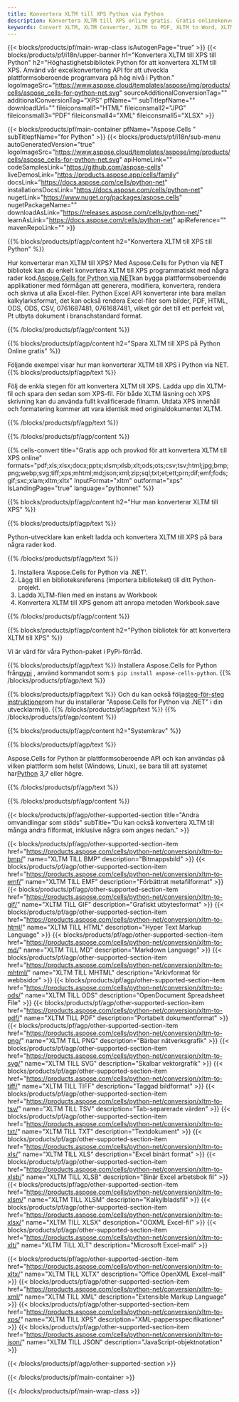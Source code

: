 ```yaml
---
title: Konvertera XLTM till XPS Python via Python
description: Konvertera XLTM till XPS online gratis. Gratis onlinekonverterare XLTM till XPS. Python XLTM till XPS. XLTM till XPS via Python.
keywords: Convert XLTM, XLTM Converter, XLTM to PDF, XLTM to Word, XLTM to PPT, XLTM to Image
---
```

{{< blocks/products/pf/main-wrap-class isAutogenPage="true" >}}
{{< blocks/products/pf/i18n/upper-banner h1="Konvertera XLTM till XPS till Python" h2="Höghastighetsbibliotek Python för att konvertera XLTM till XPS. Använd vår excelkonvertering API för att utveckla plattformsoberoende programvara på hög nivå i Python." logoImageSrc="https://www.aspose.cloud/templates/aspose/img/products/cells/aspose_cells-for-python-net.svg" sourceAdditionalConversionTag="" additionalConversionTag="XPS" pfName="" subTitlepfName="" downloadUrl="" fileiconsmall1="HTML" fileiconsmall2="JPG" fileiconsmall3="PDF" fileiconsmall4="XML" fileiconsmall5="XLSX" >}}

{{< blocks/products/pf/main-container pfName="Aspose.Cells " subTitlepfName="for Python" >}}
{{< blocks/products/pf/i18n/sub-menu autoGeneratedVersion="true" logoImageSrc="https://www.aspose.cloud/templates/aspose/img/products/cells/aspose_cells-for-python-net.svg" apiHomeLink="" codeSamplesLink="https://github.com/aspose-cells" liveDemosLink="https://products.aspose.app/cells/family" docsLink="https://docs.aspose.com/cells/python-net" installationsDocsLink="https://docs.aspose.com/cells/python-net" nugetLink="https://www.nuget.org/packages/aspose.cells" nugetPackageName="" downloadAsLink="https://releases.aspose.com/cells/python-net/" learnAsLink="https://docs.aspose.com/cells/python-net" apiReference="" mavenRepoLink="" >}}


{{% blocks/products/pf/agp/content h2="Konvertera XLTM till XPS till Python" %}}

 Hur konverterar man XLTM till XPS? Med Aspose.Cells for Python via NET bibliotek kan du enkelt konvertera XLTM till XPS programmatiskt med några rader kod.[Aspose.Cells for Python via NET](https://pypi.org/project/aspose-cells-python/)kan bygga plattformsoberoende applikationer med förmågan att generera, modifiera, konvertera, rendera och skriva ut alla Excel-filer. Python Excel API konverterar inte bara mellan kalkylarksformat, det kan också rendera Excel-filer som bilder, PDF, HTML, ODS, ODS, CSV, 0761687481, 0761687481, vilket gör det till ett perfekt val, Pt utbyta dokument i branschstandard format.

{{% /blocks/products/pf/agp/content %}}


{{% blocks/products/pf/agp/content h2="Spara XLTM till XPS på Python Online gratis" %}}

Följande exempel visar hur man konverterar XLTM till XPS i Python via NET.
{{% blocks/products/pf/agp/text %}}

Följ de enkla stegen för att konvertera XLTM till XPS. Ladda upp din XLTM-fil och spara den sedan som XPS-fil. För både XLTM läsning och XPS skrivning kan du använda fullt kvalificerade filnamn. Utdata XPS innehåll och formatering kommer att vara identisk med originaldokumentet XLTM.

{{% /blocks/products/pf/agp/text %}}

{{% /blocks/products/pf/agp/content %}}

{{% cells-convert title="Gratis app och provkod för att konvertera XLTM till XPS online" formats="pdf;xls;xlsx;docx;pptx;xlsm;xlsb;xlt;ods;ots;csv;tsv;html;jpg;bmp;png;webp;svg;tiff;xps;mhtml;md;json;xml;zip;sql;txt;et;ett;prn;dif;emf;fods;gif;sxc;xlam;xltm;xltx" InputFormat="xltm" outformat="xps" IsLandingPage="true" language="pythonnet" %}}

{{% blocks/products/pf/agp/content h2="Hur man konverterar XLTM till XPS" %}}

{{% blocks/products/pf/agp/text %}}

 Python-utvecklare kan enkelt ladda och konvertera XLTM till XPS på bara några rader kod.

{{% /blocks/products/pf/agp/text %}}

1.  Installera 'Aspose.Cells for Python via .NET'.
1.  Lägg till en biblioteksreferens (importera biblioteket) till ditt Python-projekt.
1.  Ladda XLTM-filen med en instans av Workbook
1.  Konvertera XLTM till XPS genom att anropa metoden Workbook.save

{{% /blocks/products/pf/agp/content %}}


{{% blocks/products/pf/agp/content h2="Python bibliotek för att konvertera XLTM till XPS" %}}

Vi är värd för våra Python-paket i PyPi-förråd.

{{% blocks/products/pf/agp/text %}}
Installera Aspose.Cells for Python från<a href="https://pypi.org/project/aspose-cells-python/">pypi</a> , använd kommandot som:<code>$ pip install aspose-cells-python</code>.
{{% /blocks/products/pf/agp/text %}}

{{% blocks/products/pf/agp/text %}}
 Och du kan också följa[steg-för-steg instruktioner](https://docs.aspose.com/cells/python-net/getting-started/)om hur du installerar "Aspose.Cells for Python via .NET" i din utvecklarmiljö.
{{% /blocks/products/pf/agp/text %}}
{{% /blocks/products/pf/agp/content %}}

{{% blocks/products/pf/agp/content h2="Systemkrav" %}}

{{% blocks/products/pf/agp/text %}}

Aspose.Cells for Python är plattformsoberoende API och kan användas på vilken plattform som helst (Windows, Linux), se bara till att systemet har[Python](https://www.python.org/downloads/) 3,7 eller högre.
 
{{% /blocks/products/pf/agp/text %}}

{{% /blocks/products/pf/agp/content %}}



{{< blocks/products/pf/agp/other-supported-section title="Andra omvandlingar som stöds" subTitle="Du kan också konvertera XLTM till många andra filformat, inklusive några som anges nedan." >}}

{{< blocks/products/pf/agp/other-supported-section-item href="https://products.aspose.com/cells/python-net/conversion/xltm-to-bmp/" name="XLTM TILL BMP" description="Bitmappsbild" >}}
{{< blocks/products/pf/agp/other-supported-section-item href="https://products.aspose.com/cells/python-net/conversion/xltm-to-emf/" name="XLTM TILL EMF" description="Förbättrat metafilformat" >}}
{{< blocks/products/pf/agp/other-supported-section-item href="https://products.aspose.com/cells/python-net/conversion/xltm-to-gif/" name="XLTM TILL GIF" description="Grafiskt utbytesformat" >}}
{{< blocks/products/pf/agp/other-supported-section-item href="https://products.aspose.com/cells/python-net/conversion/xltm-to-html/" name="XLTM TILL HTML" description="Hyper Text Markup Language" >}}
{{< blocks/products/pf/agp/other-supported-section-item href="https://products.aspose.com/cells/python-net/conversion/xltm-to-md/" name="XLTM TILL MD" description="Markdown Language" >}}
{{< blocks/products/pf/agp/other-supported-section-item href="https://products.aspose.com/cells/python-net/conversion/xltm-to-mhtml/" name="XLTM TILL MHTML" description="Arkivformat för webbsidor" >}}
{{< blocks/products/pf/agp/other-supported-section-item href="https://products.aspose.com/cells/python-net/conversion/xltm-to-ods/" name="XLTM TILL ODS" description="OpenDocument Spreadsheet File" >}}
{{< blocks/products/pf/agp/other-supported-section-item href="https://products.aspose.com/cells/python-net/conversion/xltm-to-pdf/" name="XLTM TILL PDF" description="Portabelt dokumentformat" >}}
{{< blocks/products/pf/agp/other-supported-section-item href="https://products.aspose.com/cells/python-net/conversion/xltm-to-png/" name="XLTM TILL PNG" description="Bärbar nätverksgrafik" >}}
{{< blocks/products/pf/agp/other-supported-section-item href="https://products.aspose.com/cells/python-net/conversion/xltm-to-svg/" name="XLTM TILL SVG" description="Skalbar vektorgrafik" >}}
{{< blocks/products/pf/agp/other-supported-section-item href="https://products.aspose.com/cells/python-net/conversion/xltm-to-tiff/" name="XLTM TILL TIFF" description="Taggad bildformat" >}}
{{< blocks/products/pf/agp/other-supported-section-item href="https://products.aspose.com/cells/python-net/conversion/xltm-to-tsv/" name="XLTM TILL TSV" description="Tab-separerade värden" >}}
{{< blocks/products/pf/agp/other-supported-section-item href="https://products.aspose.com/cells/python-net/conversion/xltm-to-txt/" name="XLTM TILL TXT" description="Textdokument" >}}
{{< blocks/products/pf/agp/other-supported-section-item href="https://products.aspose.com/cells/python-net/conversion/xltm-to-xls/" name="XLTM TILL XLS" description="Excel binärt format" >}}
{{< blocks/products/pf/agp/other-supported-section-item href="https://products.aspose.com/cells/python-net/conversion/xltm-to-xlsb/" name="XLTM TILL XLSB" description="Binär Excel arbetsbok fil" >}}
{{< blocks/products/pf/agp/other-supported-section-item href="https://products.aspose.com/cells/python-net/conversion/xltm-to-xlsm/" name="XLTM TILL XLSM" description="Kalkylbladsfil" >}}
{{< blocks/products/pf/agp/other-supported-section-item href="https://products.aspose.com/cells/python-net/conversion/xltm-to-xlsx/" name="XLTM TILL XLSX" description="OOXML Excel-fil" >}}
{{< blocks/products/pf/agp/other-supported-section-item href="https://products.aspose.com/cells/python-net/conversion/xltm-to-xlt/" name="XLTM TILL XLT" description="Microsoft Excel-mall" >}}

{{< blocks/products/pf/agp/other-supported-section-item href="https://products.aspose.com/cells/python-net/conversion/xltm-to-xltx/" name="XLTM TILL XLTX" description="Office OpenXML Excel-mall" >}}
{{< blocks/products/pf/agp/other-supported-section-item href="https://products.aspose.com/cells/python-net/conversion/xltm-to-xml/" name="XLTM TILL XML" description="Extensible Markup Language" >}}
{{< blocks/products/pf/agp/other-supported-section-item href="https://products.aspose.com/cells/python-net/conversion/xltm-to-xps/" name="XLTM TILL XPS" description="XML-pappersspecifikationer" >}}
{{< blocks/products/pf/agp/other-supported-section-item href="https://products.aspose.com/cells/python-net/conversion/xltm-to-json/" name="XLTM TILL JSON" description="JavaScript-objektnotation" >}}

{{< /blocks/products/pf/agp/other-supported-section >}}

{{< /blocks/products/pf/main-container >}}
    
{{< /blocks/products/pf/main-wrap-class >}}
